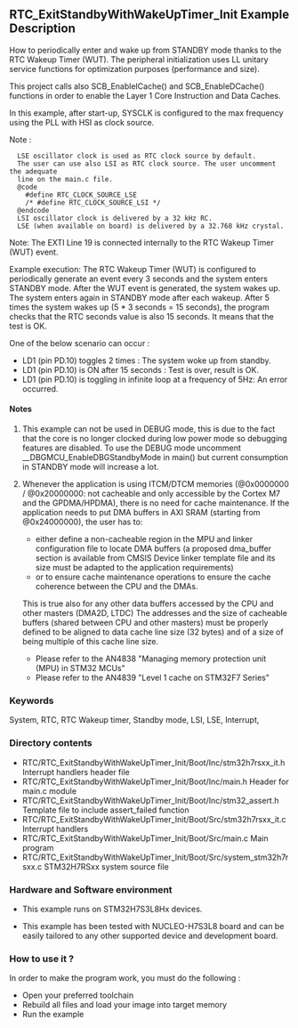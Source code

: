 ## <b>RTC_ExitStandbyWithWakeUpTimer_Init Example Description</b>

How to periodically enter and wake up from STANDBY mode thanks to the RTC Wakeup Timer (WUT).
The peripheral initialization uses LL unitary service functions for optimization purposes (performance and size).

This project calls also SCB_EnableICache() and SCB_EnableDCache() functions in order to enable
the Layer 1 Core Instruction and Data Caches.

In this example, after start-up, SYSCLK is configured to the max frequency using
the PLL with HSI as clock source.

   Note :

      LSE oscillator clock is used as RTC clock source by default.
      The user can use also LSI as RTC clock source. The user uncomment the adequate
      line on the main.c file.
      @code
        #define RTC_CLOCK_SOURCE_LSE
        /* #define RTC_CLOCK_SOURCE_LSI */
      @endcode
      LSI oscillator clock is delivered by a 32 kHz RC.
      LSE (when available on board) is delivered by a 32.768 kHz crystal.

   Note: The EXTI Line 19 is connected internally to the RTC Wakeup Timer (WUT) event.

Example execution:
  The RTC Wakeup Timer (WUT) is configured to periodically generate an event every 3 seconds
  and the system enters STANDBY mode. After the WUT event is generated, the system wakes up. The system enters again in STANDBY mode after each wakeup.
  After 5 times the system wakes up (5 * 3 seconds = 15 seconds), the program checks that the RTC seconds value is also 15 seconds.
  It means that the test is OK.

One of the below scenario can occur :

   - LD1 (pin PD.10) toggles 2 times : The system woke up from standby.
   - LD1 (pin PD.10) is ON after 15 seconds : Test is over, result is OK.
   - LD1 (pin PD.10) is toggling in infinite loop at a frequency of 5Hz: An error occurred.

#### <b>Notes</b>

 1. This example can not be used in DEBUG mode, this is due to the fact
    that the core is no longer clocked during low power mode
    so debugging features are disabled.
    To use the DEBUG mode uncomment __DBGMCU_EnableDBGStandbyMode in main() but
    current consumption in STANDBY mode will increase a lot.

 2. Whenever the application is using ITCM/DTCM memories (@0x0000000 / @0x20000000: not cacheable and only accessible
    by the Cortex M7 and the GPDMA/HPDMA), there is no need for cache maintenance.
    If the application needs to put DMA buffers in AXI SRAM (starting from @0x24000000), the user has to:
    - either define a non-cacheable region in the MPU and linker configuration file to locate DMA buffers
      (a proposed dma_buffer section is available from CMSIS Device linker template file and its size must
      be adapted to the application requirements)
    - or to ensure cache maintenance operations to ensure the cache coherence between the CPU and the DMAs.

	This is true also for any other data buffers accessed by the CPU and other masters (DMA2D, LTDC)
    The addresses and the size of cacheable buffers (shared between CPU and other masters)
    must be properly defined to be aligned to data cache line size (32 bytes) and of a size of being multiple
    of this cache line size.
    - Please refer to the AN4838 "Managing memory protection unit (MPU) in STM32 MCUs"
    - Please refer to the AN4839 "Level 1 cache on STM32F7 Series"

### <b>Keywords</b>

System, RTC, RTC Wakeup timer, Standby mode, LSI, LSE, Interrupt,

### <b>Directory contents</b>

  - RTC/RTC_ExitStandbyWithWakeUpTimer_Init/Boot/Inc/stm32h7rsxx_it.h          Interrupt handlers header file
  - RTC/RTC_ExitStandbyWithWakeUpTimer_Init/Boot/Inc/main.h                       Header for main.c module
  - RTC/RTC_ExitStandbyWithWakeUpTimer_Init/Boot/Inc/stm32_assert.h               Template file to include assert_failed function
  - RTC/RTC_ExitStandbyWithWakeUpTimer_Init/Boot/Src/stm32h7rsxx_it.c          Interrupt handlers
  - RTC/RTC_ExitStandbyWithWakeUpTimer_Init/Boot/Src/main.c                        Main program
  - RTC/RTC_ExitStandbyWithWakeUpTimer_Init/Boot/Src/system_stm32h7rsxx.c      STM32H7RSxx system source file


### <b>Hardware and Software environment</b> 

  - This example runs on STM32H7S3L8Hx devices.

  - This example has been tested with NUCLEO-H7S3L8 board and can be
    easily tailored to any other supported device and development board.


### <b>How to use it ?</b> 

In order to make the program work, you must do the following :

 - Open your preferred toolchain
 - Rebuild all files and load your image into target memory
 - Run the example
